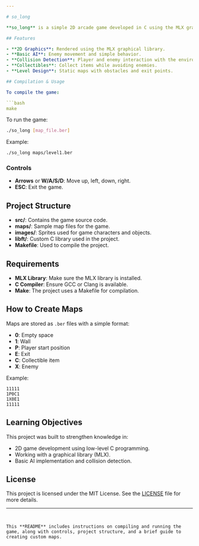 ```yaml
---

# so_long

**so_long** is a simple 2D arcade game developed in C using the MLX graphical library as part of the 42 School curriculum. The game features basic AI for enemy movement, collision detection, and a simple level design where the player must navigate through obstacles to reach the exit.

## Features

- **2D Graphics**: Rendered using the MLX graphical library.
- **Basic AI**: Enemy movement and simple behavior.
- **Collision Detection**: Player and enemy interaction with the environment.
- **Collectibles**: Collect items while avoiding enemies.
- **Level Design**: Static maps with obstacles and exit points.

## Compilation & Usage

To compile the game:

```bash
make
```

To run the game:

```bash
./so_long [map_file.ber]
```

Example:

```bash
./so_long maps/level1.ber
```

### Controls

- **Arrows** or **W/A/S/D**: Move up, left, down, right.
- **ESC**: Exit the game.

## Project Structure

- **src/**: Contains the game source code.
- **maps/**: Sample map files for the game.
- **images/**: Sprites used for game characters and objects.
- **libft/**: Custom C library used in the project.
- **Makefile**: Used to compile the project.

## Requirements

- **MLX Library**: Make sure the MLX library is installed.
- **C Compiler**: Ensure GCC or Clang is available.
- **Make**: The project uses a Makefile for compilation.

## How to Create Maps

Maps are stored as `.ber` files with a simple format:
- **0**: Empty space
- **1**: Wall
- **P**: Player start position
- **E**: Exit
- **C**: Collectible item
- **X**: Enemy

Example:

```
11111
1P0C1
1X0E1
11111
```

## Learning Objectives

This project was built to strengthen knowledge in:

- 2D game development using low-level C programming.
- Working with a graphical library (MLX).
- Basic AI implementation and collision detection.

## License

This project is licensed under the MIT License. See the [LICENSE](./LICENSE) file for more details.

---
```


This **README** includes instructions on compiling and running the game, along with controls, project structure, and a brief guide to creating custom maps.
